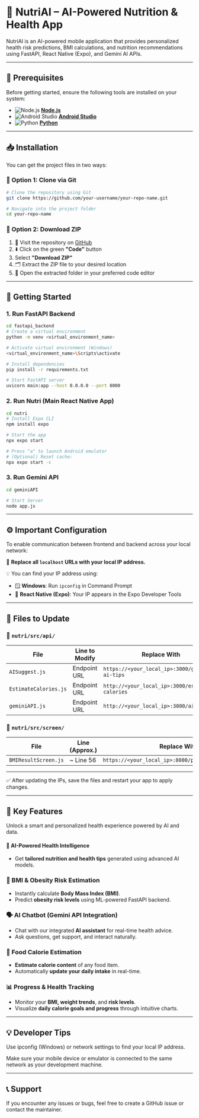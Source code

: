 # 🥗 NutriAI – AI-Powered Nutrition & Health App

NutriAI is an AI-powered mobile application that provides personalized health risk predictions, BMI calculations, and nutrition recommendations using FastAPI, React Native (Expo), and Gemini AI APIs.

---

## 🧰 Prerequisites

Before getting started, ensure the following tools are installed on your system:

- ![Node.js](https://img.icons8.com/color/48/000000/nodejs.png) [**Node.js**](https://nodejs.org/en)
- ![Android Studio](https://img.icons8.com/color/48/000000/android-studio--v2.png) [**Android Studio**](https://developer.android.com/studio)
- ![Python](https://img.icons8.com/color/48/000000/python--v1.png) [**Python**](https://www.python.org/downloads/)


---

## 📥 Installation

You can get the project files in two ways:

### 📌 Option 1: Clone via Git

```bash
# Clone the repository using Git
git clone https://github.com/your-username/your-repo-name.git

# Navigate into the project folder
cd your-repo-name
```
### 📌 Option 2: Download ZIP

1. 🔗 Visit the repository on [GitHub](https://github.com/your-username/your-repo-name)
2. ⬇️ Click on the green **"Code"** button
3. Select **"Download ZIP"**
4. 🗂️ Extract the ZIP file to your desired location
5. 📂 Open the extracted folder in your preferred code editor

---

## 🚀 Getting Started

### 1. Run FastAPI Backend

```bash
cd fastapi_backend
# Create a virtual environment
python -m venv <virtual_environment_name>

# Activate virtual environment (Windows)
<virtual_environment_name>\Scripts\activate

# Install dependencies
pip install -r requirements.txt

# Start FastAPI server
uvicorn main:app --host 0.0.0.0 --port 8000
```
### 2. Run Nutri (Main React Native App)
```bash
cd nutri
# Install Expo CLI
npm install expo

# Start the app
npx expo start

# Press "a" to launch Android emulator
# (Optional) Reset cache:
npx expo start -c
```
### 3. Run Gemini API
```bash
cd geminiAPI

# Start Server
node app.js
```
---

## ⚙️ Important Configuration

To enable communication between frontend and backend across your local network:

🔄 **Replace all `localhost` URLs with your local IP address.**

💡 You can find your IP address using:

- 🪟 **Windows**: Run `ipconfig` in Command Prompt
- 📱 **React Native (Expo)**: Your IP appears in the Expo Developer Tools

---

## 📝 Files to Update

### 📁 `nutri/src/api/`

| File              | Line to Modify                          | Replace With                                                  |
|-------------------|------------------------------------------|----------------------------------------------------------------|
| `AISuggest.js`     | Endpoint URL                            | `https://<your_local_ip>:3000/generate-ai-tips`              |
| `EstimateCalories.js` | Endpoint URL                            | `http://<your_local_ip>:3000/estimate-calories`              |
| `geminiAPI.js`      | Endpoint URL                            | `http://<your_local_ip>:3000/ai-chatbot`                     |



### 📁 `nutri/src/screen/`

| File                 | Line (Approx.) | Replace With                                                  |
|----------------------|----------------|----------------------------------------------------------------|
| `BMIResultScreen.js` | ~ Line 56      | `https://<your_local_ip>:8000/predict_obesity_risk/`         |


-----
✅ After updating the IPs, save the files and restart your app to apply changes.

---

## 🌟 Key Features

Unlock a smart and personalized health experience powered by AI and data.


#### 🤖 AI-Powered Health Intelligence
- Get **tailored nutrition and health tips** generated using advanced AI models.

### 🧮 BMI & Obesity Risk Estimation
- Instantly calculate **Body Mass Index (BMI)**.
- Predict **obesity risk levels** using ML-powered FastAPI backend.

### 🗣️ AI Chatbot (Gemini API Integration)
- Chat with our integrated **AI assistant** for real-time health advice.
- Ask questions, get support, and interact naturally.

### 🍱 Food Calorie Estimation
- **Estimate calorie content** of any food item.
- Automatically **update your daily intake** in real-time.

### 📊 Progress & Health Tracking
- Monitor your **BMI, weight trends**, and **risk levels**.
- Visualize **daily calorie goals and progress** through intuitive charts.

---

## 💡 Developer Tips
Use ipconfig (Windows) or network settings to find your local IP address.

Make sure your mobile device or emulator is connected to the same network as your development machine.

---

## 📞 Support
If you encounter any issues or bugs, feel free to create a GitHub issue or contact the maintainer.
